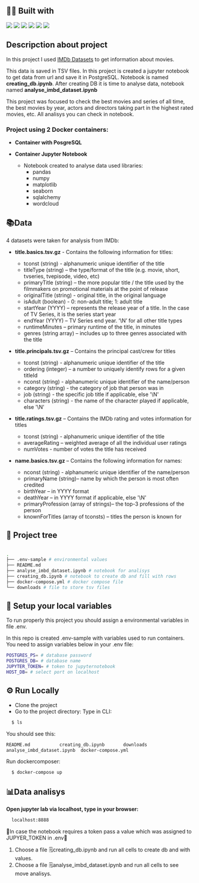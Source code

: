 ## 👨‍💻 Built with
<img src="https://img.shields.io/badge/Python-FFD43B?style=for-the-badge&logo=python&logoColor=blue" /> <img src="https://img.shields.io/badge/Docker-2CA5E0?style=for-the-badge&logo=docker&logoColor=white"/> <img src="https://img.shields.io/badge/PostgreSQL-316192?style=for-the-badge&logo=postgresql&logoColor=white" /> <img src="https://img.shields.io/badge/Jupyter-F37626.svg?&style=for-the-badge&logo=Jupyter&logoColor=white" /> <img src="https://img.shields.io/badge/Pandas-2C2D72?style=for-the-badge&logo=pandas&logoColor=white" /> <img src="https://img.shields.io/badge/Numpy-777BB4?style=for-the-badge&logo=numpy&logoColor=white" />

##  Descripction about project
In this project I used [IMDb Datasets](https://www.imdb.com/interfaces/) to get information about movies.

This data is saved in TSV files. In this project is created a jupyter notebook to get data from url and save it in PostgreSQL. Notebook is named **creating_db.ipynb**. After creating DB it is time to analyse data, notebook named **analyse_imbd_dataset.ipynb**

This project was focused to check the best movies and series of all time, the best movies by year, actors and directors taking part in the highest rated movies, etc. All analisys you can check in notebook.

### Project using 2 Docker containers:

- **Container with PosgreSQL**

- **Container Jupyter Notebook**
    - Notebook created to analyse data used libraries: 
      - pandas
      - numpy
      - matplotlib
      - seaborn
      - sqlalchemy
      - wordcloud

## 📚Data

4 datasets were taken for analysis from IMDb:

- **title.basics.tsv.gz** - Contains the following information for titles:
   - tconst (string) - alphanumeric unique identifier of the title
   - titleType (string) – the type/format of the title (e.g. movie, short, tvseries, tvepisode, video, etc)
   - primaryTitle (string) – the more popular title / the title used by the filmmakers on promotional materials at the point of release
   - originalTitle (string) - original title, in the original language
   - isAdult (boolean) - 0: non-adult title; 1: adult title
   - startYear (YYYY) – represents the release year of a title. In the case of TV Series, it is the series start year
   - endYear (YYYY) – TV Series end year. ‘\N’ for all other title types
   - runtimeMinutes – primary runtime of the title, in minutes
   - genres (string array) – includes up to three genres associated with the title

- **title.principals.tsv.gz** – Contains the principal cast/crew for titles
   - tconst (string) - alphanumeric unique identifier of the title
   - ordering (integer) – a number to uniquely identify rows for a given titleId
   - nconst (string) - alphanumeric unique identifier of the name/person
   - category (string) - the category of job that person was in
   - job (string) - the specific job title if applicable, else '\N'
   - characters (string) - the name of the character played if applicable, else '\N'

- **title.ratings.tsv.gz** – Contains the IMDb rating and votes information for titles
   - tconst (string) - alphanumeric unique identifier of the title
   - averageRating – weighted average of all the individual user ratings
   - numVotes - number of votes the title has received


- **name.basics.tsv.gz** – Contains the following information for names:
   - nconst (string) - alphanumeric unique identifier of the name/person
   - primaryName (string)– name by which the person is most often credited
   - birthYear – in YYYY format
   - deathYear – in YYYY format if applicable, else '\N'
   - primaryProfession (array of strings)– the top-3 professions of the person
   - knownForTitles (array of tconsts) – titles the person is known for




## 🌲 Project tree
```bash

.
├── .env-sample # environmental values
├── README.md
├── analyse_imbd_dataset.ipynb # notebook for analisys
├── creating_db.ipynb # notebook to create db and fill with rows
├── docker-compose.yml # docker compose file
└── downloads # file to store tsv files

```
## 🔑 Setup your local variables
To run properly this project you should assign a environmental variables in file .env.

In this repo is created .env-sample with variables used to run containers. You need to assign variables below in your .env file:
```bash
POSTGRES_PS= # database password
POSTGRES_DB= # database name
JUPYTER_TOKEN= # token to jupyternotebook
HOST_DB= # select port on localhost
```
## ⚙️ Run Locally
- Clone the project
- Go to the project directory:
Type in CLI:
```bash
  $ ls
```
You should see this:
```bash
README.md			creating_db.ipynb		downloads
analyse_imbd_dataset.ipynb	docker-compose.yml
```
Run dockercomposer:
```bash
  $ docker-compose up
```


##  📊Data analisys
**Open jupyter lab via localhost, type in your browser:**
```bash
  localhost:8888
```
🚨In case the notebook requires a token pass a value which was assigned to JUPYER_TOKEN in .env🚨

1. Choose a file 🗒️creating_db.ipynb and run all cells to create db and with values.
2. Choose a file 🗒️analyse_imbd_dataset.ipynb and run all cells to see move analisys.
